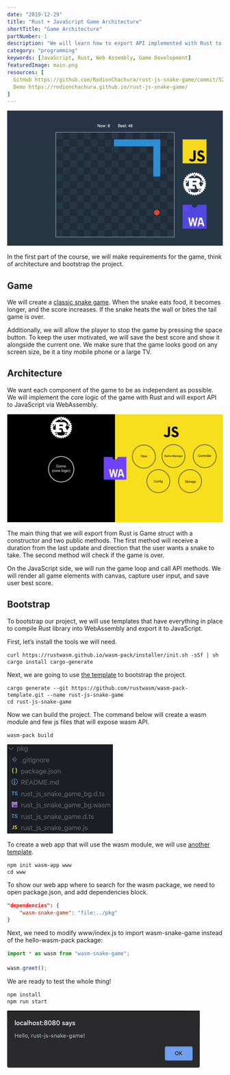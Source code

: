 ```yaml
---
date: "2019-12-29"
title: "Rust + JavaScript Game Architecture"
shortTitle: "Game Architecture"
partNumber: 1
description: "We will learn how to export API implemented with Rust to JavaScript app"
category: "programming"
keywords: [JavaScript, Rust, Web Assembly, Game Development]
featuredImage: main.png
resources: [
  GitHub https://github.com/RodionChachura/rust-js-snake-game/commit/525694f0fdc759a82665f84ca5901f3411f4629d Code Changes,
  Demo https://rodionchachura.github.io/rust-js-snake-game/
]
---
```


![](../main.png)

In the first part of the course, we will make requirements for the game, think of architecture and bootstrap the project.

## Game

We will create a [classic snake game](https://rodionchachura.github.io/rust-js-snake-game/). When the snake eats food, it becomes longer, and the score increases. If the snake heats the wall or bites the tail game is over.

Additionally, we will allow the player to stop the game by pressing the space button. To keep the user motivated, we will save the best score and show it alongside the current one. We make sure that the game looks good on any screen size, be it a tiny mobile phone or a large TV.

## Architecture

We want each component of the game to be as independent as possible. We will implement the core logic of the game with Rust and will export API to JavaScript via WebAssembly.

![Rust | WebAssembly | JavaScript](architecture.png)

The main thing that we will export from Rust is Game struct with a constructor and two public methods. The first method will receive a duration from the last update and direction that the user wants a snake to take. The second method will check if the game is over.

On the JavaScript side, we will run the game loop and call API methods. We will render all game elements with canvas, capture user input, and save user best score.

## Bootstrap

To bootstrap our project, we will use templates that have everything in place to compile Rust library into WebAssembly and export it to JavaScript.

First, let’s install the tools we will need.

```shell{ promptUser: geekrodion }
curl https://rustwasm.github.io/wasm-pack/installer/init.sh -sSf | sh
cargo install cargo-generate
```

Next, we are going to use [the template](https://github.com/rustwasm/wasm-pack-template) to bootstrap the project.

```shell{ promptUser: geekrodion }
cargo generate --git https://github.com/rustwasm/wasm-pack-template.git --name rust-js-snake-game
cd rust-js-snake-game
```

Now we can build the project. The command below will create a wasm module and few js files that will expose wasm API.

```shell{ promptUser: geekrodion }
wasm-pack build
```

![package generated by running the command above](package.png)

To create a web app that will use the wasm module, we will use [another template](https://github.com/rustwasm/create-wasm-app).

```shell{ promptUser: geekrodion }
npm init wasm-app www
cd www
```

To show our web app where to search for the wasm package, we need to open package.json, and add dependencies block.

```json:title=package.json
"dependencies": {
    "wasm-snake-game": "file:../pkg"
}
```

Next, we need to modify www/index.js to import wasm-snake-game instead of the hello-wasm-pack package:

```js:title=www/index.js
import * as wasm from "wasm-snake-game";

wasm.greet();
```

We are ready to test the whole thing!

```shell{ promptUser: geekrodion }
npm install
npm run start
```

![localhost:8080](localhost.png)